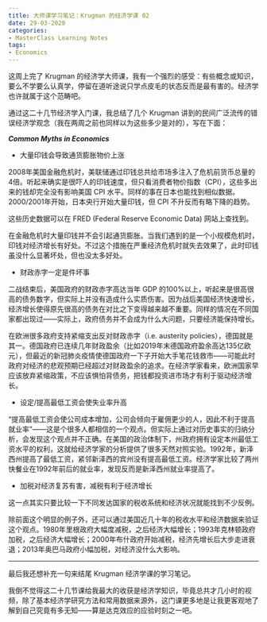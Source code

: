 ```yaml
---
title: 大师课学习笔记：Krugman 的经济学课 02
date: 29-03-2020
categories: 
- MasterClass Learning Notes
tags: 
- Economics
---
```


这周上完了 Krugman 的经济学大师课，我有一个强烈的感受：有些概念或知识，要么不学要么认真学，停留在道听途说只学点皮毛的状态反而是最有害的。经济学也许就属于这个范畴吧。

通过这二十几节经济学入门课，我总结了几个 Krugman 讲到的民间广泛流传的错误经济学观念（我在两周之前也同样以为这些多少是对的），写在下面：



***Common Myths in Economics***

- 大量印钱会导致通货膨胀物价上涨

2008年美国金融危机时，美联储通过印钱总共给市场多注入了危机前货币总量的4倍。听起来确实是很吓人的印钱速度，但只看消费者物价指数（CPI），这些多出来的钱却完全没有影响美国 CPI 水平。同样的事在日本也能找到相似数据。2000/2001年开始，日本央行开始大量印钱，但 CPI 不升反而有略下降的趋势。

这些历史数据可以在 FRED (Federal Reserve Economic Data) 网站上查找到。

在金融危机时大量印钱并不会引起通货膨胀。当我们遇到的是一个小规模危机时，印钱对经济增长有好处。不过这个措施在严重经济危机时就失去效果了，此时印钱虽没什么显著坏处，但也没太多好处。



- 财政赤字一定是件坏事

二战结束后，美国政府的财政赤字高达当年 GDP 的100%以上，听起来是很高很高的债务数字，但实际上并没有造成什么实质伤害。因为战后美国经济快速增长，经济增长使得原先很高的债务在对比之下变得越来越不重要。同样的情况在不同国家都出现过——实际上，政府债务并不会成为什么大问题，只要经济能保持增长。

在欧洲很多政府支持紧缩支出反对财政赤字（i.e. austerity policies），德国就是其一。德国政府已连续几年财政盈余（比如2019年末德国政府盈余高达135亿欧元），但最近的新冠肺炎疫情使德国政府一下子开始大手笔花钱救市——可能此时政府对经济的悲观预期已经超过对财政盈余的追求。在经济学家看来，欧洲国家早应该放弃紧缩政策，不应该惧怕背债务，把钱都投资进市场才有利于驱动经济增长。



- 设定/提高最低工资会使失业率升高

“提高最低工资会使公司成本增加，公司会倾向于雇佣更少的人，因此不利于提高就业率”——这是个很多人都相信的一个观点。但实际上通过对历史事实的归纳分析，会发现这个观点并不正确。在美国的政治体制下，州政府拥有设定本州最低工资水平的权利，这就给经济学家的分析提供了很多天然对照实验。1992年，新泽西州提高了最低工资，紧邻新泽西的宾州没有提高最低工资。经济学家比较了两州快餐业在1992年前后的就业率，发现反而是新泽西州就业率提高了。



- 加税对经济复苏有害，减税有利于经济增长

这一点其实只要比较一下不同发达国家的税收系统和经济状况就能找到不少反例。

除前面这个明显的例子外，还可以通过美国近几十年的税收水平和经济数据来验证这个观点。1980年里根政府大幅度减税，之后经济大幅增长；1993年克林顿政府加税，之后经济大幅增长；2000年布什政府开始减税，经济先增长后大步走进衰退；2013年奥巴马政府小幅加税，对经济没什么大影响。



------

最后我还想补充一句来结尾 Krugman 经济学课的学习笔记。

我倒不觉得这二十几节课给我最大的收获是经济学知识，毕竟总共才几小时的视频，除了基本经济学研究方法和常用数据来源外，这门课更多地是让我更客观地了解到自己究竟有多无知——算是达克效应的应验时刻之一吧。